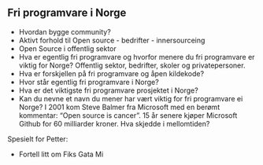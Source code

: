 ## Fri programvare i Norge 

* Hvordan bygge community?
* Aktivt forhold til Open source - bedrifter - innersourceing
* Open Source i offentlig sektor
* Hva er egentlig fri programvare og hvorfor menere du fri programvare er viktig for Norge? Offentlig sektor, bedrifter, skoler og privatepersoner.
* Hva er forskjellen på fri programvare og åpen kildekode?
* Hvor står egentlig fri programvare i Norge?
* Hva er det viktigste fri programvare prosjektet i Norge?
* Kan du nevne et navn du mener har vært viktig for fri programvare ei Norge?
I 2001 kom Steve Balmer fra Microsoft med en berømt kommentar: “Open source is cancer”. 15 år senere kjøper Microsoft Github for 60 milliarder kroner. 
Hva skjedde i mellomtiden?


Spesielt for Petter:
* Fortell litt om Fiks Gata Mi
